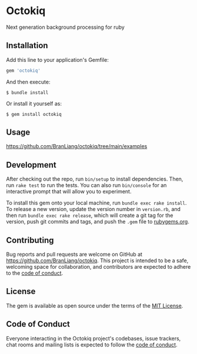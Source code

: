 # Octokiq

Next generation background processing for ruby

## Installation

Add this line to your application's Gemfile:

```ruby
gem 'octokiq'
```

And then execute:

    $ bundle install

Or install it yourself as:

    $ gem install octokiq

## Usage

https://github.com/BranLiang/octokiq/tree/main/examples

## Development

After checking out the repo, run `bin/setup` to install dependencies. Then, run `rake test` to run the tests. You can also run `bin/console` for an interactive prompt that will allow you to experiment.

To install this gem onto your local machine, run `bundle exec rake install`. To release a new version, update the version number in `version.rb`, and then run `bundle exec rake release`, which will create a git tag for the version, push git commits and tags, and push the `.gem` file to [rubygems.org](https://rubygems.org).

## Contributing

Bug reports and pull requests are welcome on GitHub at https://github.com/BranLiang/octokiq. This project is intended to be a safe, welcoming space for collaboration, and contributors are expected to adhere to the [code of conduct](https://github.com/BranLiang/octokiq/blob/master/CODE_OF_CONDUCT.md).


## License

The gem is available as open source under the terms of the [MIT License](https://opensource.org/licenses/MIT).

## Code of Conduct

Everyone interacting in the Octokiq project's codebases, issue trackers, chat rooms and mailing lists is expected to follow the [code of conduct](https://github.com/BranLiang/octokiq/blob/master/CODE_OF_CONDUCT.md).

